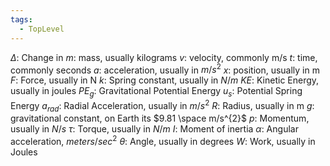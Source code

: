 ```yaml
---
tags:
  - TopLevel
---
```

$\Delta$: Change in 
$m$: mass, usually kilograms
$v$: velocity, commonly m/s
$t$: time, commonly seconds
$a$: acceleration, usually in $m/s^{2}$
$x$: position, usually in m
$F$: Force, usually in N
$k$: Spring constant, usually in $N/m$
$KE$: Kinetic Energy, usually in joules
$PE_g$: Gravitational Potential Energy
$u_{s}$: Potential Spring Energy
$a_{rad}$: Radial Acceleration, usually in $m/s^{2}$
$R$: Radius, usually in m
$g$: gravitational constant, on Earth its $9.81 \space m/s^{2}$
$p$: Momentum, usually in $N/s$
$\tau$: Torque, usually in $N/m$
$I$: Moment of inertia
$\alpha$: Angular acceleration, $meters/sec^{2}$
$\theta$: Angle, usually in degrees
$W$: Work, usually in Joules









